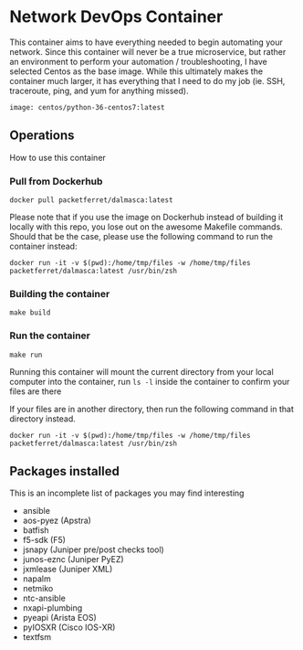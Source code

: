 # Network DevOps Container

This container aims to have everything needed to begin automating your network. Since this container will never be a true microservice, but rather an environment to perform your automation / troubleshooting, I have selected Centos as the base image. While this ultimately makes the container much larger, it has everything that I need to do my job (ie. SSH, traceroute, ping, and yum for anything missed).

`image: centos/python-36-centos7:latest`

## Operations

How to use this container

### Pull from Dockerhub

`docker pull packetferret/dalmasca:latest`

Please note that if you use the image on Dockerhub instead of building it locally with this repo, you lose out on the awesome Makefile commands. Should that be the case, please use the following command to run the container instead:

`docker run -it -v $(pwd):/home/tmp/files -w /home/tmp/files packetferret/dalmasca:latest /usr/bin/zsh`

### Building the container

`make build`

### Run the container

`make run`

Running this container will mount the current directory from your local computer into the container, run `ls -l` inside the container to confirm your files are there

If your files are in another directory, then run the following command in that directory instead.

`docker run -it -v $(pwd):/home/tmp/files -w /home/tmp/files packetferret/dalmasca:latest /usr/bin/zsh`

## Packages installed

This is an incomplete list of packages you may find interesting

- ansible
- aos-pyez (Apstra)
- batfish
- f5-sdk (F5)
- jsnapy (Juniper pre/post checks tool)
- junos-eznc (Juniper PyEZ)
- jxmlease (Juniper XML)
- napalm
- netmiko
- ntc-ansible
- nxapi-plumbing
- pyeapi (Arista EOS)
- pyIOSXR (Cisco IOS-XR)
- textfsm
